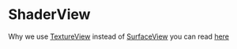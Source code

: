 # ShaderView

Why we use [TextureView](https://developer.android.com/reference/android/view/TextureView) instead of [SurfaceView](https://developer.android.com/reference/android/view/SurfaceView) you can read [here](https://github.com/crosswalk-project/crosswalk-website/wiki/Android-SurfaceView-vs-TextureView)
